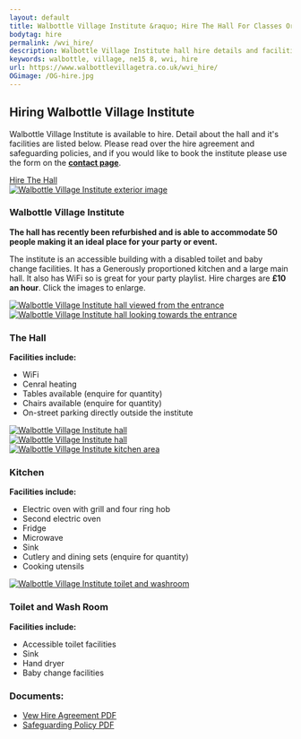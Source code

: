 ```yaml
---
layout: default
title: Walbottle Village Institute &raquo; Hire The Hall For Classes Or Events
bodytag: hire
permalink: /wvi_hire/
description: Walbottle Village Institute hall hire details and facilities for classes and events.
keywords: walbottle, village, ne15 8, wvi, hire
url: https://www.walbottlevillagetra.co.uk/wvi_hire/
OGimage: /OG-hire.jpg
---
```

<div class="container-fluid">
	<div class="row intro">  
	  	<div class="col-sm-8 col-xs-12">
			<h2><strong>Hiring Walbottle Village Institute</strong></h2>
			  <p>Walbottle Village Institute is available to hire. Detail about the hall and it's facilities are listed below. Please read over the hire agreement and safeguarding policies, and if you would like to book the institute please use the form on the <a href="../contact_wvi/" title="visit the WVI contact page" target="_self"><strong>contact page</strong></a>.</p>
		</div>   
	  	<div class="col-sm-4 col-xs-12">
			<a href="../wvi_hire/" title="hire the institute hall" target="_self" class="hire" accesskey="h">Hire The Hall</a>
		</div>  
	</div> 
	<div class="row group-list">
		<div class="col-sm-8 col-xs-12">
			<div class="col-xs-12 newsWrap">
				<div class="row">
					<div class="article">
						<div class="col-sm-4 col-xs-12">
							<a href="../assets/images/wvi-01.jpg" data-toggle="lightbox" data-title="Walbottle Village Institute"><img src="../assets/images/wvi-01.jpg" loading="lazy" alt="Walbottle Village Institute exterior image" class="img-responsive"></a>
						</div>
						<div class="col-sm-8 col-xs-12">
							<h3><strong>Walbottle Village Institute</strong></h3>
							<p><strong>The hall has recently been refurbished and is able to accommodate 50 people making it an ideal place for your party or event.</strong></p>
							<p>The institute is an accessible building with a disabled toilet and baby change facilities. It has a Generously proportioned kitchen and a large main hall. It also has WiFi so is great for your party playlist. Hire charges are <strong>&pound;10 an hour</strong>. Click the images to enlarge.</p>
						</div>
					</div>
				</div>
			</div>
			<div class="col-xs-12 newsWrap">
				<div class="row">
					<div class="article">
						<div class="col-sm-4 col-xs-12">
							<a href="../assets/images/hall1.jpg" data-toggle="lightbox" data-title="Walbottle Village Institute hall viewed from the entrance"><img src="../assets/images/hall1.jpg" loading="lazy" alt="Walbottle Village Institute hall viewed from the entrance" class="img-responsive"></a>
						</div>
						<div class="col-sm-4 col-xs-12">
							<a href="../assets/images/hall2.jpg" data-toggle="lightbox" data-title="Walbottle Village Institute hall looking towards the entrance"><img src="../assets/images/hall2.jpg" loading="lazy" alt="Walbottle Village Institute hall looking towards the entrance" class="img-responsive"></a>
						</div>
						<div class="col-sm-4 col-xs-12">
							<h3><strong>The Hall</strong></h3>
							<p><strong>Facilities include:</strong></p>
							<ul>
								<li>WiFi</li>
								<li>Cenral heating</li>
								<li>Tables available (enquire for quantity)</li>
								<li>Chairs available (enquire for quantity)</li>
								<li>On-street parking directly outside the institute</li>
							</ul>
						</div>
					</div>
				</div>
				<div class="row">
					<div class="article">
						<div class="col-sm-4 col-xs-6">
							<a href="../assets/images/hall4.jpg" data-toggle="lightbox" data-title="Walbottle Village Institute hall"><img src="../assets/images/hall4.jpg" loading="lazy" alt="Walbottle Village Institute hall" class="img-responsive"></a>
						</div>
						<div class="col-sm-4 col-xs-6">
							<a href="../assets/images/hall3.jpg" data-toggle="lightbox" data-title="Walbottle Village Institute hall"><img src="../assets/images/hall3.jpg" loading="lazy" alt="Walbottle Village Institute hall" class="img-responsive"></a>
						</div>
						<div class="col-sm-4 col-xs-12">
						</div>
					</div>
				</div>
			</div>
			<div class="col-xs-12 newsWrap">
				<div class="row">
					<div class="article">
						<div class="col-sm-4 col-xs-12">
							<a href="../assets/images/kitchen.jpg" data-toggle="lightbox" data-title="Walbottle Village Institute Kitchen Area"><img src="../assets/images/kitchen.jpg" loading="lazy" alt="Walbottle Village Institute kitchen area" class="img-responsive"></a>
						</div>
						<div class="col-sm-8 col-xs-12">
							<h3><strong>Kitchen</strong></h3>
							<p><strong>Facilities include:</strong></p>
							<ul>
								<li>Electric oven with grill and four ring hob</li>
								<li>Second electric oven</li>
								<li>Fridge</li>
								<li>Microwave</li>
								<li>Sink</li>
								<li>Cutlery and dining sets (enquire for quantity)</li>
								<li>Cooking utensils</li>
							</ul>
						</div>
					</div>
				</div>
			</div>
			<div class="col-xs-12 newsWrap">
				<div class="row">
					<div class="article">
						<div class="col-sm-4 col-xs-12">
							<a href="../assets/images/kitchen.jpg" data-toggle="lightbox" data-title="Walbottle Village Institute Toilet and Washroom"><img src="../assets/images/washroom.jpg" loading="lazy" alt="Walbottle Village Institute toilet and washroom" class="img-responsive"></a>
						</div>
						<div class="col-sm-8 col-xs-12">
							<h3><strong>Toilet and Wash Room</strong></h3>
							<p><strong>Facilities include:</strong></p>
							<ul>
								<li>Accessible toilet facilities</li>
								<li>Sink</li>
								<li>Hand dryer</li>
								<li>Baby change facilities</li>
							</ul>
						</div>
					</div>
				</div>
			</div>
		</div>
		<div class="col-sm-4 col-xs-12 pdf-listings">
			<div class="pdf-listings-wrap">
			<h3><strong>Documents:</strong></h3>
			<ul>
			<li><a href="../assets/pdf/WVI_Hire_Agreement.pdf" title="view the Hire Agreement PDF in a new window" target="_blank">Vew Hire Agreement PDF</a></li>
			<li><a href="../assets/pdf/WVI_Safeguarding_Policy.pdf" title="view the Safeguarding Policy PDF in a new window" target="_blank">Safeguarding Policy PDF</a></li>
			</ul>
			</div>
		</div> 
	</div>
</div> <!-- /container -->
